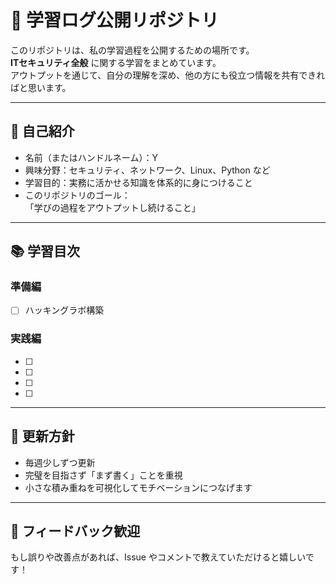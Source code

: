 # 🌱 学習ログ公開リポジトリ

このリポジトリは、私の学習過程を公開するための場所です。  
 **ITセキュリティ全般** に関する学習をまとめています。  
アウトプットを通じて、自分の理解を深め、他の方にも役立つ情報を共有できればと思います。

---

## 👤 自己紹介
- 名前（またはハンドルネーム）：Y
- 興味分野：セキュリティ、ネットワーク、Linux、Python など
- 学習目的：実務に活かせる知識を体系的に身につけること
- このリポジトリのゴール：  
  「学びの過程をアウトプットし続けること」

---

## 📚 学習目次

### 準備編
- [ ] ハッキングラボ構築  

### 実践編
- [ ]   
- [ ]   
- [ ]   
- [ ]   

---

## 🚀 更新方針
- 毎週少しずつ更新  
- 完璧を目指さず「まず書く」ことを重視  
- 小さな積み重ねを可視化してモチベーションにつなげます  

---

## 🤝 フィードバック歓迎
もし誤りや改善点があれば、Issue やコメントで教えていただけると嬉しいです！
